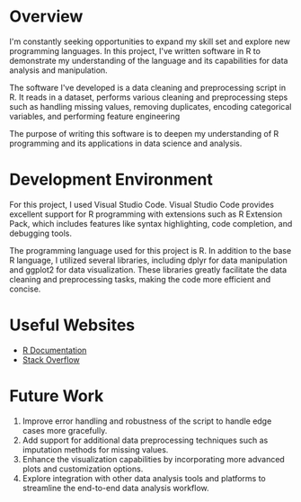 # Overview

I'm constantly seeking opportunities to expand my skill set and explore new programming languages. In this project, I've written software in R to demonstrate my understanding of the language and its capabilities for data analysis and manipulation.

The software I've developed is a data cleaning and preprocessing script in R. It reads in a dataset, performs various cleaning and preprocessing steps such as handling missing values, removing duplicates, encoding categorical variables, and performing feature engineering

The purpose of writing this software is to deepen my understanding of R programming and its applications in data science and analysis. 

# Development Environment

For this project, I used Visual Studio Code. Visual Studio Code provides excellent support for R programming with extensions such as R Extension Pack, which includes features like syntax highlighting, code completion, and debugging tools.

The programming language used for this project is R. In addition to the base R language, I utilized several libraries, including dplyr for data manipulation and ggplot2 for data visualization. These libraries greatly facilitate the data cleaning and preprocessing tasks, making the code more efficient and concise.

# Useful Websites


- [R Documentation](https://www.rdocumentation.org/)
- [Stack Overflow](https://stackoverflow.com/)

# Future Work


1. Improve error handling and robustness of the script to handle edge cases more gracefully.
2. Add support for additional data preprocessing techniques such as imputation methods for missing values.
3. Enhance the visualization capabilities by incorporating more advanced plots and customization options.
4. Explore integration with other data analysis tools and platforms to streamline the end-to-end data analysis workflow.

